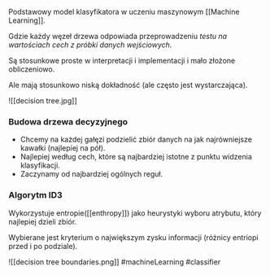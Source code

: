 Podstawowy model klasyfikatora w uczeniu maszynowym [[Machine Learning]].

Gdzie każdy węzeł drzewa odpowiada przeprowadzeniu *testu na wartościach cech z próbki danych wejściowych.*

Są stosunkowe proste w interpretacji i implementacji i mało złożone obliczeniowo.

Ale mają stosunkowo niską dokładność (ale często jest wystarczająca).

![[decision tree.jpg]]

### Budowa drzewa decyzyjnego

- Chcemy na każdej gałęzi podzielić zbiór danych na jak najrówniejsze kawałki (najlepiej na pół).
- Najlepiej według cech, które są najbardziej istotne z punktu widzenia klasyfikacji.
- Zaczynamy od najbardziej ogólnych reguł.

### Algorytm ID3 

Wykorzystuje entropie([[enthropy]]) jako heurystyki wyboru atrybutu, który najlepiej dzieli zbiór.

Wybierane jest kryterium o największym zysku informacji (różnicy entriopi przed i po podziale).

![[decision tree boundaries.png]]
#machineLearning #classifier 
